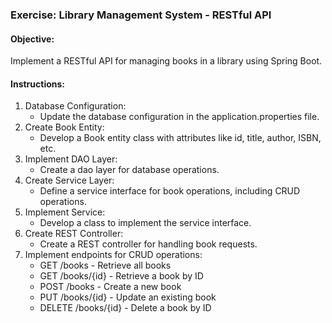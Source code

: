 ### Exercise: Library Management System - RESTful API 

#### Objective:
Implement a RESTful API for managing books in a library using Spring Boot.

#### Instructions:

1.	Database Configuration:
    -	Update the database configuration in the application.properties file.
2.	Create Book Entity:
    -	Develop a Book entity class with attributes like id, title, author, ISBN, etc.
3.	Implement DAO Layer:
    -	Create a dao layer for database operations.
4.	Create Service Layer:
    -	Define a service interface for book operations, including CRUD operations.
5.	Implement Service:
    -	Develop a class to implement the service interface.
6.	Create REST Controller:
    -	Create a REST controller for handling book requests.
7.	Implement endpoints for CRUD operations:
    -	GET /books - Retrieve all books
    -	GET /books/{id} - Retrieve a book by ID
    -	POST /books - Create a new book
    -	PUT /books/{id} - Update an existing book
    -	DELETE /books/{id} - Delete a book by ID
